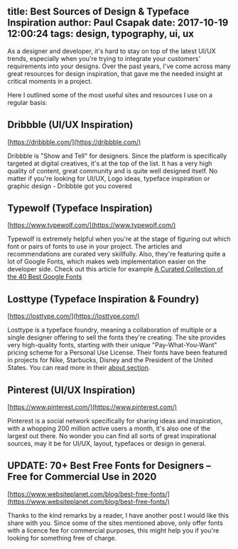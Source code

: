 title: Best Sources of Design & Typeface Inspiration
author: Paul Csapak
date: 2017-10-19 12:00:24
tags: design, typography, ui, ux
---
As a designer and developer, it's hard to stay on top of the latest UI/UX trends, especially when you're trying to integrate your customers' requirements into your designs. Over the past years, I've come across many great resources for design inspiration, that gave me the needed insight at critical moments in a project.

<!-- more -->

Here I outlined some of the most useful sites and resources I use on a regular basis:

## Dribbble (UI/UX Inspiration)

[https://dribbble.com/](https://dribbble.com/)

Dribbble is "Show and Tell" for designers. Since the platform is specifically targeted at digital creatives, it's at the top of the list. It has a very high quality of content, great community and is quite well designed itself. No matter if you're looking for UI/UX, Logo ideas, typeface inspiration or graphic design - Dribbble got you covered

## Typewolf (Typeface Inspiration)

[https://www.typewolf.com/](https://www.typewolf.com/)

Typewolf is extremely helpful when you're at the stage of figuring out which font or pairs of fonts to use in your project. The articles and recommendations are curated very skillfully. Also, they're featuring quite a lot of Google Fonts, which makes web implementation easier on the developer side. Check out this article for example [A Curated Collection of the 40 Best Google Fonts](https://www.typewolf.com/google-fonts)

## Losttype (Typeface Inspiration & Foundry)

[https://losttype.com/](https://losttype.com/)

Losttype is a typeface foundry, meaning a collaboration of multiple or a single designer offering to sell the fonts they're creating. The site provides very high-quality fonts, starting with their unique "Pay-What-You-Want" pricing scheme for a Personal Use License. Their fonts have been featured in projects for Nike, Starbucks, Disney and the President of the United States. You can read more in their [about section](http://www.losttype.com/about/).

## Pinterest (UI/UX Inspiration)

[https://www.pinterest.com/](https://www.pinterest.com/)

Pinterest is a social network specifically for sharing ideas and inspiration, with a whopping 200 million active users a month, it's also one of the largest out there. No wonder you can find all sorts of great inspirational sources, may it be for UI/UX, layout, typefaces or design in general.

## UPDATE: 70+ Best Free Fonts for Designers – Free for Commercial Use in 2020

[https://www.websiteplanet.com/blog/best-free-fonts/](https://www.websiteplanet.com/blog/best-free-fonts/)

Thanks to the kind remarks by a reader, I have another post I would like this share with you. Since some of the sites mentioned above, only offer fonts with a licence fee for commercial purposes, this might help you if you're looking for something free of charge.

